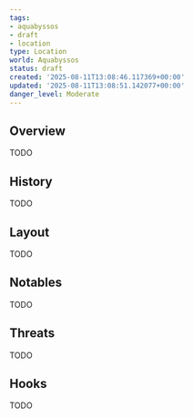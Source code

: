 ```yaml
---
tags:
- aquabyssos
- draft
- location
type: Location
world: Aquabyssos
status: draft
created: '2025-08-11T13:08:46.117369+00:00'
updated: '2025-08-11T13:08:51.142077+00:00'
danger_level: Moderate
---
```



## Overview

TODO
## History

TODO
## Layout

TODO
## Notables

TODO
## Threats

TODO
## Hooks

TODO
